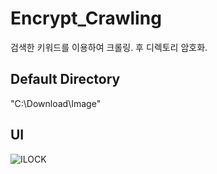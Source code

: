 # Encrypt_Crawling
검색한 키워드를 이용하여 크롤링. 후 디렉토리 암호화.

## Default Directory 
"C:\Download\Image" 

## UI
![ILOCK](https://user-images.githubusercontent.com/102271691/213591624-d9a8cee8-e780-4659-bb09-0fbfaf17f766.png)
